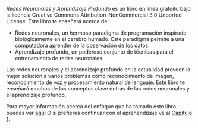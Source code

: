 _Redes Neuronales y Aprendizaje Profundo_ es un libro en línea gratuito bajo la licencia Creative Commons Attribution-NonCommercial 3.0 Unported License.
Este libro te enseñará acerca de:

*   Redes neuronales, un hermoso paradigma de programación inspirado biológicamente en el cerebro humado. Este paradigma permite a una computadora aprender de la observación de los datos.
*   Aprendizaje profundo, un poderoso conjunto de técnicas para el entrenamiento de redes neuronales.

Las redes neuronales y el aprendizaje profundo en la actualidad proveen la mejor solución a varios problemas como reconocimiento de imagen, reconocimiento de voz y procesamiento natural de lenguaje. Este libro te enseñará muchos de los conceptos clave detrás de las redes neuronales y el aprendizaje profundo.

Para mayor información acerca del enfoque que ha tomado este libro puedes ver [aquí](about.html) O si prefieres continuar con el aprehendizaje ve al [Capítulo 1](chapter1).
